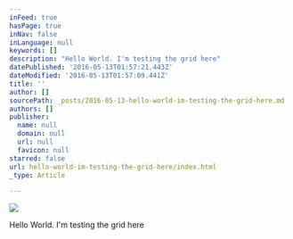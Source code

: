 ```yaml
---
inFeed: true
hasPage: true
inNav: false
inLanguage: null
keywords: []
description: "Hello World. I'm testing the grid here"
datePublished: '2016-05-13T01:57:21.443Z'
dateModified: '2016-05-13T01:57:09.441Z'
title: ''
author: []
sourcePath: _posts/2016-05-13-hello-world-im-testing-the-grid-here.md
authors: []
publisher:
  name: null
  domain: null
  url: null
  favicon: null
starred: false
url: hello-world-im-testing-the-grid-here/index.html
_type: Article

---
```

![](https://the-grid-user-content.s3-us-west-2.amazonaws.com/497ee2de-e523-4d13-8ed9-48490ebf5ba4.jpg)

Hello World. I'm testing the grid here